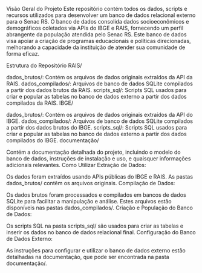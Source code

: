 Visão Geral do Projeto
Este repositório contém todos os dados, scripts e recursos utilizados para desenvolver um banco de dados relacional externo para o Senac RS. O banco de dados consolida dados socioeconômicos e demográficos coletados via APIs do IBGE e RAIS, fornecendo um perfil abrangente da população atendida pelo Senac RS. Este banco de dados visa apoiar a criação de programas educacionais e políticas direcionadas, melhorando a capacidade da instituição de atender sua comunidade de forma eficaz.

Estrutura do Repositório
RAIS/

dados_brutos/: Contém os arquivos de dados originais extraídos da API da RAIS.
dados_compilados/: Arquivos de banco de dados SQLite compilados a partir dos dados brutos da RAIS.
scripts_sql/: Scripts SQL usados para criar e popular as tabelas no banco de dados externo a partir dos dados compilados da RAIS.
IBGE/

dados_brutos/: Contém os arquivos de dados originais extraídos da API do IBGE.
dados_compilados/: Arquivos de banco de dados SQLite compilados a partir dos dados brutos do IBGE.
scripts_sql/: Scripts SQL usados para criar e popular as tabelas no banco de dados externo a partir dos dados compilados do IBGE.
documentação/

Contém a documentação detalhada do projeto, incluindo o modelo do banco de dados, instruções de instalação e uso, e quaisquer informações adicionais relevantes.
Como Utilizar
Extração de Dados:

Os dados foram extraídos usando APIs públicas do IBGE e RAIS. As pastas dados_brutos/ contêm os arquivos originais.
Compilação de Dados:

Os dados brutos foram processados e compilados em bancos de dados SQLite para facilitar a manipulação e análise. Estes arquivos estão disponíveis nas pastas dados_compilados/.
Criação e População do Banco de Dados:

Os scripts SQL na pasta scripts_sql/ são usados para criar as tabelas e inserir os dados no banco de dados relacional final.
Configuração do Banco de Dados Externo:

As instruções para configurar e utilizar o banco de dados externo estão detalhadas na documentação, que pode ser encontrada na pasta documentação/.
